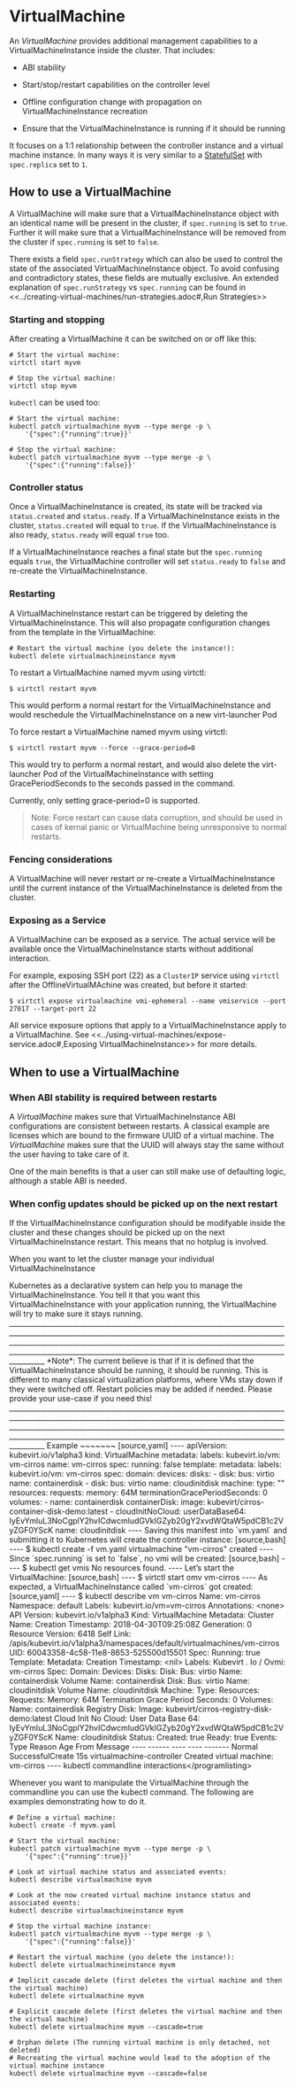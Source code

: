 VirtualMachine
==============

An *VirtualMachine* provides additional management capabilities to a
VirtualMachineInstance inside the cluster. That includes:

-   ABI stability

-   Start/stop/restart capabilities on the controller level

-   Offline configuration change with propagation on
    VirtualMachineInstance recreation

-   Ensure that the VirtualMachineInstance is running if it should be
    running

It focuses on a 1:1 relationship between the controller instance and a
virtual machine instance. In many ways it is very similar to a
[StatefulSet](https://kubernetes.io/docs/concepts/workloads/controllers/statefulset/)
with `spec.replica` set to `1`.

How to use a VirtualMachine
---------------------------

A VirtualMachine will make sure that a VirtualMachineInstance object
with an identical name will be present in the cluster, if `spec.running`
is set to `true`. Further it will make sure that a
VirtualMachineInstance will be removed from the cluster if
`spec.running` is set to `false`.

There exists a field `spec.runStrategy` which can also be used to
control the state of the associated VirtualMachineInstance object. To
avoid confusing and contradictory states, these fields are mutually
exclusive. An extended explanation of `spec.runStrategy` vs
`spec.running` can be found in
&lt;&lt;../creating-virtual-machines/run-strategies.adoc\#,Run
Strategies&gt;&gt;

### Starting and stopping

After creating a VirtualMachine it can be switched on or off like this:

    # Start the virtual machine:
    virtctl start myvm

    # Stop the virtual machine:
    virtctl stop myvm

`kubectl` can be used too:

    # Start the virtual machine:
    kubectl patch virtualmachine myvm --type merge -p \
        '{"spec":{"running":true}}'

    # Stop the virtual machine:
    kubectl patch virtualmachine myvm --type merge -p \
        '{"spec":{"running":false}}'

### Controller status

Once a VirtualMachineInstance is created, its state will be tracked via
`status.created` and `status.ready`. If a VirtualMachineInstance exists
in the cluster, `status.created` will equal to `true`. If the
VirtualMachineInstance is also ready, `status.ready` will equal `true`
too.

If a VirtualMachineInstance reaches a final state but the `spec.running`
equals `true`, the VirtualMachine controller will set `status.ready` to
`false` and re-create the VirtualMachineInstance.

### Restarting

A VirtualMachineInstance restart can be triggered by deleting the
VirtualMachineInstance. This will also propagate configuration changes
from the template in the VirtualMachine:

    # Restart the virtual machine (you delete the instance!):
    kubectl delete virtualmachineinstance myvm

To restart a VirtualMachine named myvm using virtctl:

    $ virtctl restart myvm

This would perform a normal restart for the VirtualMachineInstance and
would reschedule the VirtualMachineInstance on a new virt-launcher Pod

To force restart a VirtualMachine named myvm using virtctl:

    $ virtctl restart myvm --force --grace-period=0

This would try to perform a normal restart, and would also delete the
virt-launcher Pod of the VirtualMachineInstance with setting
GracePeriodSeconds to the seconds passed in the command.

Currently, only setting grace-period=0 is supported.

> Note: Force restart can cause data corruption, and should be used in
> cases of kernal panic or VirtualMachine being unresponsive to normal
> restarts.

### Fencing considerations

A VirtualMachine will never restart or re-create a
VirtualMachineInstance until the current instance of the
VirtualMachineInstance is deleted from the cluster.

### Exposing as a Service

A VirtualMachine can be exposed as a service. The actual service will be
available once the VirtualMachineInstance starts without additional
interaction.

For example, exposing SSH port (22) as a `ClusterIP` service using
`virtctl` after the OfflineVirtualMAchine was created, but before it
started:

    $ virtctl expose virtualmachine vmi-ephemeral --name vmiservice --port 27017 --target-port 22

All service exposure options that apply to a VirtualMachineInstance
apply to a VirtualMachine. See
&lt;&lt;../using-virtual-machines/expose-service.adoc\#,Exposing
VirtualMachineInstance&gt;&gt; for more details.

When to use a VirtualMachine
----------------------------

### When ABI stability is required between restarts

A *VirtualMachine* makes sure that VirtualMachineInstance ABI
configurations are consistent between restarts. A classical example are
licenses which are bound to the firmware UUID of a virtual machine. The
*VirtualMachine* makes sure that the UUID will always stay the same
without the user having to take care of it.

One of the main benefits is that a user can still make use of defaulting
logic, although a stable ABI is needed.

### When config updates should be picked up on the next restart

If the VirtualMachineInstance configuration should be modifyable inside
the cluster and these changes should be picked up on the next
VirtualMachineInstance restart. This means that no hotplug is involved.

When you want to let the cluster manage your individual
VirtualMachineInstance

Kubernetes as a declarative system can help you to manage the
VirtualMachineInstance. You tell it that you want this
VirtualMachineInstance with your application running, the VirtualMachine
will try to make sure it stays running.
\_\_\_\_\_\_\_\_\_\_\_\_\_\_\_\_\_\_\_\_\_\_\_\_\_\_\_\_\_\_\_\_\_\_\_\_\_\_\_\_\_\_\_\_\_\_\_\_\_\_\_\_\_\_\_\_\_\_\_\_\_\_\_\_\_\_\_\_\_\_\_\_\_\_\_\_\_\_\_\_\_\_\_\_\_\_\_\_\_\_\_\_\_\_\_\_\_\_\_\_\_\_\_\_\_\_\_\_\_\_\_\_\_\_\_\_\_\_\_\_\_\_\_\_\_\_\_\_\_\_\_\_\_\_\_\_\_\_\_\_\_\_\_\_\_\_\_\_\_\_\_\_\_\_\_\_\_\_\_\_\_\_\_\_\_\_\_\_\_\_\_\_\_\_\_\_\_\_\_\_\_\_\_\_\_\_\_\_\_\_\_\_\_\_\_\_\_\_\_\_\_\_\_\_\_\_\_\_\_\_\_\_\_\_\_\_\_\_\_\_\_\_\_\_\_\_\_\_\_\_\_\_\_\_\_\_\_\_\_\_\_\_\_\_\_\_\_\_\_\_\_\_\_\_\_\_\_\_\_\_\_\_\_\_\_\_\_\_\_\_\_\_\_\_\_\_\_\_\_\_\_\_\_\_\_\_\_\_\_\_\_\_\_\_\_\_\_\_\_\_\_\_\_\_\_\_\_\_\_\_\_\_\_\_\_\_\_\_\_\_\_\_
\*Note\*: The current believe is that if it is defined that the
VirtualMachineInstance should be running, it should be running. This is
different to many classical virtualization platforms, where VMs stay
down if they were switched off. Restart policies may be added if needed.
Please provide your use-case if you need this!
\_\_\_\_\_\_\_\_\_\_\_\_\_\_\_\_\_\_\_\_\_\_\_\_\_\_\_\_\_\_\_\_\_\_\_\_\_\_\_\_\_\_\_\_\_\_\_\_\_\_\_\_\_\_\_\_\_\_\_\_\_\_\_\_\_\_\_\_\_\_\_\_\_\_\_\_\_\_\_\_\_\_\_\_\_\_\_\_\_\_\_\_\_\_\_\_\_\_\_\_\_\_\_\_\_\_\_\_\_\_\_\_\_\_\_\_\_\_\_\_\_\_\_\_\_\_\_\_\_\_\_\_\_\_\_\_\_\_\_\_\_\_\_\_\_\_\_\_\_\_\_\_\_\_\_\_\_\_\_\_\_\_\_\_\_\_\_\_\_\_\_\_\_\_\_\_\_\_\_\_\_\_\_\_\_\_\_\_\_\_\_\_\_\_\_\_\_\_\_\_\_\_\_\_\_\_\_\_\_\_\_\_\_\_\_\_\_\_\_\_\_\_\_\_\_\_\_\_\_\_\_\_\_\_\_\_\_\_\_\_\_\_\_\_\_\_\_\_\_\_\_\_\_\_\_\_\_\_\_\_\_\_\_\_\_\_\_\_\_\_\_\_\_\_\_\_\_\_\_\_\_\_\_\_\_\_\_\_\_\_\_\_\_\_\_\_\_\_\_\_\_\_\_\_\_\_\_\_\_\_\_\_\_\_\_\_\_\_\_\_\_\_
Example ~~~~~~~ \[source,yaml\] ---- apiVersion: kubevirt.io/v1alpha3
kind: VirtualMachine metadata: labels: kubevirt.io/vm: vm-cirros name:
vm-cirros spec: running: false template: metadata: labels:
kubevirt.io/vm: vm-cirros spec: domain: devices: disks: - disk: bus:
virtio name: containerdisk - disk: bus: virtio name: cloudinitdisk
machine: type: "" resources: requests: memory: 64M
terminationGracePeriodSeconds: 0 volumes: - name: containerdisk
containerDisk: image: kubevirt/cirros-container-disk-demo:latest -
cloudInitNoCloud: userDataBase64:
IyEvYmluL3NoCgplY2hvICdwcmludGVkIGZyb20gY2xvdWQtaW5pdCB1c2VyZGF0YScK
name: cloudinitdisk ---- Saving this manifest into \`vm.yaml\` and
submitting it to Kubernetes will create the controller instance:
\[source,bash\] ---- $ kubectl create -f vm.yaml virtualmachine
"vm-cirros" created ---- Since \`spec.running\` is set to \`false\`, no
vmi will be created: \[source,bash\] ---- $ kubectl get vmis No
resources found. ---- Let’s start the VirtualMachine: \[source,bash\]
---- $ virtctl start omv vm-cirros ---- As expected, a
VirtualMachineInstance called \`vm-cirros\` got created: \[source,yaml\]
---- $ kubectl describe vm vm-cirros Name: vm-cirros Namespace: default
Labels: kubevirt.io/vm=vm-cirros Annotations: &lt;none&gt; API Version:
kubevirt.io/v1alpha3 Kind: VirtualMachine Metadata: Cluster Name:
Creation Timestamp: 2018-04-30T09:25:08Z Generation: 0 Resource Version:
6418 Self Link:
/apis/kubevirt.io/v1alpha3/namespaces/default/virtualmachines/vm-cirros
UID: 60043358-4c58-11e8-8653-525500d15501 Spec: Running: true Template:
Metadata: Creation Timestamp: &lt;nil&gt; Labels: Kubevirt . Io / Ovmi:
vm-cirros Spec: Domain: Devices: Disks: Disk: Bus: virtio Name:
containerdisk Volume Name: containerdisk Disk: Bus: virtio Name:
cloudinitdisk Volume Name: cloudinitdisk Machine: Type: Resources:
Requests: Memory: 64M Termination Grace Period Seconds: 0 Volumes: Name:
containerdisk Registry Disk: Image:
kubevirt/cirros-registry-disk-demo:latest Cloud Init No Cloud: User Data
Base 64:
IyEvYmluL3NoCgplY2hvICdwcmludGVkIGZyb20gY2xvdWQtaW5pdCB1c2VyZGF0YScK
Name: cloudinitdisk Status: Created: true Ready: true Events: Type
Reason Age From Message ---- ------ ---- ---- ------- Normal
SuccessfulCreate 15s virtualmachine-controller Created virtual machine:
vm-cirros ---- kubectl commandline interactions&lt;/programlisting&gt;

Whenever you want to manipulate the VirtualMachine through the
commandline you can use the kubectl command. The following are examples
demonstrating how to do it.

    # Define a virtual machine:
    kubectl create -f myvm.yaml

    # Start the virtual machine:
    kubectl patch virtualmachine myvm --type merge -p \
        '{"spec":{"running":true}}'

    # Look at virtual machine status and associated events:
    kubectl describe virtualmachine myvm

    # Look at the now created virtual machine instance status and associated events:
    kubectl describe virtualmachineinstance myvm

    # Stop the virtual machine instance:
    kubectl patch virtualmachine myvm --type merge -p \
        '{"spec":{"running":false}}'

    # Restart the virtual machine (you delete the instance!):
    kubectl delete virtualmachineinstance myvm

    # Implicit cascade delete (first deletes the virtual machine and then the virtual machine)
    kubectl delete virtualmachine myvm

    # Explicit cascade delete (first deletes the virtual machine and then the virtual machine)
    kubectl delete virtualmachine myvm --cascade=true

    # Orphan delete (The running virtual machine is only detached, not deleted)
    # Recreating the virtual machine would lead to the adoption of the virtual machine instance
    kubectl delete virtualmachine myvm --cascade=false
